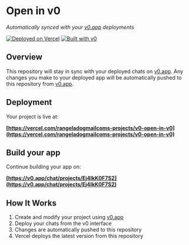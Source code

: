 # Open in v0

*Automatically synced with your [v0.app](https://v0.app) deployments*

[![Deployed on Vercel](https://img.shields.io/badge/Deployed%20on-Vercel-black?style=for-the-badge&logo=vercel)](https://vercel.com/rangeladogmailcoms-projects/v0-open-in-v0)
[![Built with v0](https://img.shields.io/badge/Built%20with-v0.app-black?style=for-the-badge)](https://v0.app/chat/projects/Ej4IkK0F7S2)

## Overview

This repository will stay in sync with your deployed chats on [v0.app](https://v0.app).
Any changes you make to your deployed app will be automatically pushed to this repository from [v0.app](https://v0.app).

## Deployment

Your project is live at:

**[https://vercel.com/rangeladogmailcoms-projects/v0-open-in-v0](https://vercel.com/rangeladogmailcoms-projects/v0-open-in-v0)**

## Build your app

Continue building your app on:

**[https://v0.app/chat/projects/Ej4IkK0F7S2](https://v0.app/chat/projects/Ej4IkK0F7S2)**

## How It Works

1. Create and modify your project using [v0.app](https://v0.app)
2. Deploy your chats from the v0 interface
3. Changes are automatically pushed to this repository
4. Vercel deploys the latest version from this repository
